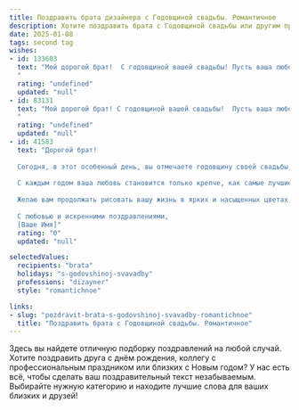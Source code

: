 ```yaml
---
title: Поздравить брата дизайнера с Годовщиной свадьбы. Романтичное
description: Хотите поздравить брата с Годовщиной свадьбы или другим праздником? Наш ИИ создаст незабываемое поздравление, а вы обязательно выделитесь среди других.  
date: 2025-01-08
tags: second tag
wishes:
- id: 133603
  text: "Мой дорогой брат!  С годовщиной вашей свадьбы! Пусть ваша любовь, яркая и неповторимая, как лучшие дизайнерские шедевры, с каждым годом становится всё крепче и прекраснее. Желаю вам бесконечного счастья, взаимопонимания и неиссякаемого вдохновения друг в друге!  Пусть ваш семейный очаг всегда будет полон тепла, уюта и любви!
  "
  rating: "undefined"
  updated: "null"
- id: 83131
  text: "Мой дорогой брат! С годовщиной вашей свадьбы!  Пусть ваша любовь, яркая и неповторимая, как лучшие дизайнерские шедевры, будет вечной и вдохновляющей. Желаю вам океана счастья, безграничного взаимопонимания и тёплых, душевных моментов, которые будут согревать вас долгие годы.  Пусть ваш совместный путь будет полон красоты, гармонии и нежности!
  "
  rating: "undefined"
  updated: "null"
- id: 41583
  text: "Дорогой брат!
  
  Сегодня, в этот особенный день, вы отмечаете годовщину своей свадьбы, и хочется от всего сердца поздравить вас с этой замечательной датой! Ваш союз — это яркий пример любви и гармонии, как тщательно продуманный дизайн, где каждый штрих создает уникальное произведение искусства.
  
  С каждым годом ваша любовь становится только крепче, как самые лучшие материалы, из которых создаются шедевры. Пусть в вашем совместном пути будет много светлых моментов, теплых воспоминаний и вдохновения для новых свершений.
  
  Желаю вам продолжать рисовать вашу жизнь в ярких и насыщенных цветах, находить радость в каждом мгновении и всегда поддерживать друг друга. Пусть ваша семья будет наполнена счастьем, уютом и пониманием, а каждый день дарит новые поводы для улыбок.
  
  С любовью и искренними поздравлениями,
  [Ваше Имя]"
  rating: "0"
  updated: "null"

selectedValues:
  recipients: "brata"
  holidays: "s-godovshinoj-svavadby"
  professions: "dizayner"
  style: "romantichnoe"

links:
- slug: "pozdravit-brata-s-godovshinoj-svavadby-romantichnoe"
  title: "Поздравить брата с Годовщиной свадьбы. Романтичное"
---
```


Здесь вы найдете отличную подборку поздравлений на любой случай. 
Хотите поздравить друга с днём рождения, коллегу с профессиональным праздником или близких с Новым годом? У нас есть всё, чтобы сделать ваш поздравительный текст незабываемым. Выбирайте нужную категорию и находите лучшие слова для ваших близких и друзей!
